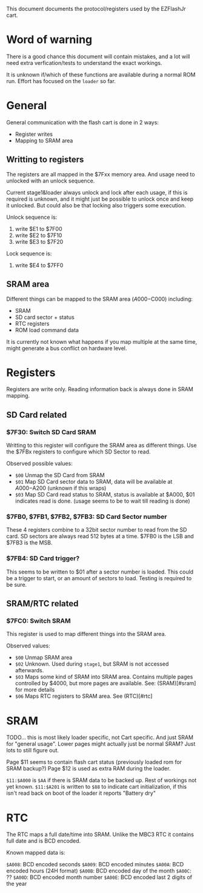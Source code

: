 This document documents the protocol/registers used by the EZFlashJr cart.

# Word of warning

There is a good chance this document will contain mistakes, and a lot will need extra verfication/tests to understand the exact workings.

It is unknown if/which of these functions are available during a normal ROM run. Effort has focused on the `loader` so far.

# General

General communication with the flash cart is done in 2 ways:

- Register writes
- Mapping to SRAM area

## Writting to registers

The registers are all mapped in the $7Fxx memory area. And usage need to unlocked with an unlock sequence.

Current stage1&loader always unlock and lock after each usage, if this is required is unknown, and it might just be possible to unlock once and keep it unlocked. But could also be that locking also triggers some execution.

Unlock sequence is:

1. write $E1 to $7F00
2. write $E2 to $7F10
3. write $E3 to $7F20

Lock sequence is:

1. write $E4 to $7FF0

## SRAM area

Different things can be mapped to the SRAM area ($A000-$C000) including:

- SRAM
- SD card sector + status
- RTC registers
- ROM load command data

It is currently not known what happens if you map multiple at the same time, might generate a bus conflict on hardware level.

# Registers

Registers are write only. Reading information back is always done in SRAM mapping.

## SD Card related

### $7F30: Switch SD Card SRAM

Writting to this register will configure the SRAM area as different things.
Use the $7FBx registers to configure which SD Sector to read.

Observed possible values:

- `$00` Unmap the SD Card from SRAM
- `$01` Map SD Card sector data to SRAM, data will be available at $A000-$A200 (unknown if this wraps)
- `$03` Map SD Card read status to SRAM, status is available at $A000, $01 indicates read is done. (usage seems to be to wait till reading is done)

### $7FB0, $7FB1, $7FB2, $7FB3: SD Card Sector number

These 4 registers combine to a 32bit sector number to read from the SD card. SD sectors are always read 512 bytes at a time.
$7FB0 is the LSB and $7FB3 is the MSB.

### $7FB4: SD Card trigger?

This seems to be written to $01 after a sector number is loaded. This could be a trigger to start, or an amount of sectors to load. Testing is required to be sure.


## SRAM/RTC related

### $7FC0: Switch SRAM

This register is used to map different things into the SRAM area.

Observed values:

- `$00` Unmap SRAM area
- `$02` Unknown. Used during `stage1`, but SRAM is not accessed afterwards.
- `$03` Maps some kind of SRAM into SRAM area. Contains multiple pages controlled by $4000, but more pages are available. See: (SRAM)[#sram] for more details
- `$06` Maps RTC registers to SRAM area. See (RTC)[#rtc]


# SRAM

TODO... this is most likely loader specific, not Cart specific. And just SRAM for "general usage". Lower pages might actually just be normal SRAM? Just lots to still figure out.

Page $11 seems to contain flash cart status (previously loaded rom for SRAM backup?)
Page $12 is used as extra RAM during the loader.

`$11:$A000` is `$AA` if there is SRAM data to be backed up. Rest of workings not yet known.
`$11:$A201` is written to `$88` to indicate cart initialization, if this isn't read back on boot of the loader it reports "Battery dry"

# RTC

The RTC maps a full date/time into SRAM. Unlike the MBC3 RTC it contains full date and is BCD encoded.

Known mapped data is:

`$A008`: BCD encoded seconds
`$A009`: BCD encoded minutes
`$A00A`: BCD encoded hours (24H format)
`$A00B`: BCD encoded day of the month
`$A00C`: ??
`$A00D`: BCD encoded month number
`$A00E`: BCD encoded last 2 digits of the year
